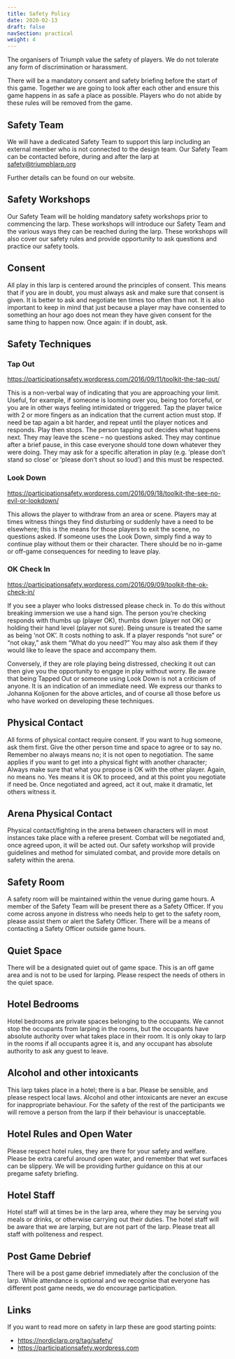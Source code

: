```yaml
---
title: Safety Policy
date: 2020-02-13
draft: false
navSection: practical
weight: 4
---
```


The organisers of Triumph value the safety of players. We do not tolerate any
form of discrimination or harassment.

<!--more-->

There will be a mandatory consent and safety briefing before the start of this
game. Together we are going to look after each other and ensure this game
happens in as safe a place as possible. Players who do not abide by these
rules will be removed from the game.


## Safety Team

We will have a dedicated Safety Team to support this larp including an external
member who is not connected to the design team. Our Safety Team can be
contacted before, during and after the larp at safety@triumphlarp.org

Further details can be found on our website.

## Safety Workshops

Our Safety Team will be holding mandatory safety workshops prior to commencing
the larp. These workshops will introduce our Safety Team and the various ways
they can be reached during the larp. These workshops will also cover our
safety rules and provide opportunity to ask questions and practice our safety
tools.

## Consent

All play in this larp is centered around the principles of consent. This means
that if you are in doubt, you must always ask and make sure that consent is
given. It is better to ask and negotiate ten times too often than not. It is
also important to keep in mind that just because a player may have consented
to something an hour ago does not mean they have given consent for the same
thing to happen now. Once again: if in doubt, ask.

## Safety Techniques

### Tap Out

https://participationsafety.wordpress.com/2016/09/11/toolkit-the-tap-out/

This is a non-verbal way of indicating that you are approaching your limit.
Useful, for example, if someone is looming over you, being too forceful, or
you are in other ways feeling intimidated or triggered. Tap the player twice
with 2 or more fingers as an indication that the current action must stop. If
need be tap again a bit harder, and repeat until the player notices and
responds. Play then stops. The person tapping out decides what happens next.
They may leave the scene – no questions asked. They may continue after a brief
pause, in this case everyone should tone down whatever they were doing. They
may ask for a specific alteration in play (e.g. ‘please don’t stand so close’
or ‘please don’t shout so loud’) and this must be respected.

### Look Down

https://participationsafety.wordpress.com/2016/09/18/toolkit-the-see-no-evil-or-lookdown/

This allows the player to withdraw from an area or scene. Players may at times
witness things they find disturbing or suddenly have a need to be elsewhere;
this is the means for those players to exit the scene, no questions asked. If
someone uses the Look Down, simply find a way to continue play without them or
their character. There should be no in-game or off-game consequences for
needing to leave play.

### OK Check In

https://participationsafety.wordpress.com/2016/09/09/toolkit-the-ok-check-in/

If you see a player who looks distressed please check in. To do this without
breaking immersion we use a hand sign. The person you’re checking responds
with thumbs up (player OK), thumbs down (player not OK) or holding their hand
level (player not sure). Being unsure is treated the same as being ‘not OK’.
It costs nothing to ask. If a player responds “not sure” or “not okay,” ask
them “What do you need?” You may also ask them if they would like to leave the
space and accompany them.

Conversely, if they are role playing being distressed, checking it out can
then give you the opportunity to engage in play without worry.  Be aware that
being Tapped Out or someone using Look Down is not a criticism of anyone. It
is an indication of an immediate need.  We express our thanks to Johanna
Koljonen for the above articles, and of course all those before us who have
worked on developing these techniques.

## Physical Contact

All forms of physical contact require consent. If you want to hug someone, ask
them first. Give the other person time and space to agree or to say no.
Remember no always means no; it is not open to negotiation. The same applies
if you want to get into a physical fight with another character; Always make
sure that what you propose is OK with the other player. Again, no means no.
Yes means it is OK to proceed, and at this point you negotiate if need be.
Once negotiated and agreed, act it out, make it dramatic, let others witness
it.

## Arena Physical Contact

Physical contact/fighting in the arena between characters will in most
instances take place with a referee present. Combat will be negotiated and,
once agreed upon, it will be acted out. Our safety workshop will provide
guidelines and method for simulated combat, and provide more details on safety
within the arena.

## Safety Room

A safety room will be maintained within the venue during game hours. A member
of the Safety Team will be present there as a Safety Officer. If you come
across anyone in distress who needs help to get to the safety room, please
assist them or alert the Safety Officer. There will be a means of contacting a
Safety Officer outside game hours.

## Quiet Space

There will be a designated quiet out of game space. This is an off game area
and is not to be used for larping. Please respect the needs of others in the
quiet space.

## Hotel Bedrooms

Hotel bedrooms are private spaces belonging to the occupants. We cannot stop
the occupants from larping in the rooms, but the occupants have absolute
authority over what takes place in their room. It is only okay to larp in the
rooms if all occupants agree it is, and any occupant has absolute authority to
ask any guest to leave.

## Alcohol and other intoxicants

This larp takes place in a hotel; there is a bar. Please be sensible, and
please respect local laws. Alcohol and other intoxicants are never an excuse
for inappropriate behaviour. For the safety of the rest of the participants we
will remove a person from the larp if their behaviour is unacceptable.

## Hotel Rules and Open Water

Please respect hotel rules, they are there for your safety and welfare. Please
be extra careful around open water, and remember that wet surfaces can be
slippery. We will be providing further guidance on this at our pregame safety
briefing.

## Hotel Staff

Hotel staff will at times be in the larp area, where they may be serving you
meals or drinks, or otherwise carrying out their duties. The hotel staff will
be aware that we are larping, but are not part of the larp. Please treat all
staff with politeness and respect.

## Post Game Debrief

There will be a post game debrief immediately after the conclusion of the
larp. While attendance is optional and we recognise that everyone has
different post game needs, we do encourage participation.

## Links

If you want to read more on safety in larp these are good starting points:

* https://nordiclarp.org/tag/safety/
* https://participationsafety.wordpress.com


